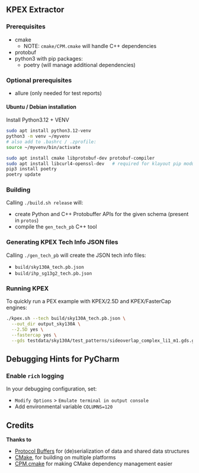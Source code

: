 <!--
--------------------------------------------------------------------------------
SPDX-FileCopyrightText: 2024 Martin Jan Köhler and Harald Pretl
Johannes Kepler University, Institute for Integrated Circuits.

This file is part of KPEX 
(see https://github.com/martinjankoehler/klayout-pex).

This program is free software: you can redistribute it and/or modify
it under the terms of the GNU General Public License as published by
the Free Software Foundation, either version 3 of the License, or
(at your option) any later version.

This program is distributed in the hope that it will be useful,
but WITHOUT ANY WARRANTY; without even the implied warranty of
MERCHANTABILITY or FITNESS FOR A PARTICULAR PURPOSE.  See the
GNU General Public License for more details.

You should have received a copy of the GNU General Public License
along with this program. If not, see <http://www.gnu.org/licenses/>.
SPDX-License-Identifier: GPL-3.0-or-later
--------------------------------------------------------------------------------
-->
## KPEX Extractor

### Prerequisites

- cmake
   - NOTE: `cmake/CPM.cmake` will handle C++ dependencies
- protobuf
- python3 with pip packages:
   - poetry (will manage additional dependencies)

### Optional prerequisites

- allure (only needed for test reports)

#### Ubuntu / Debian installation

Install Python3.12 + VENV
```bash
sudo apt install python3.12-venv
python3 -m venv ~/myvenv
# also add to .bashrc / .zprofile:
source ~/myvenv/bin/activate
```

```bash
sudo apt install cmake libprotobuf-dev protobuf-compiler 
sudo apt install libcurl4-openssl-dev   # required for klayout pip module
pip3 install poetry
poetry update
```

### Building

Calling `./build.sh release` will: 
- create Python and C++ Protobuffer APIs for the given schema (present in `protos`)
- compile the `gen_tech_pb` C++ tool

### Generating KPEX Tech Info JSON files

Calling `./gen_tech_pb` will create the JSON tech info files: 
   - `build/sky130A_tech.pb.json`
   - `build/ihp_sg13g2_tech.pb.json`

### Running KPEX

To quickly run a PEX example with KPEX/2.5D and KPEX/FasterCap engines:
```bash
./kpex.sh --tech build/sky130A_tech.pb.json \
  --out_dir output_sky130A \
  --2.5D yes \
  --fastercap yes \
  --gds testdata/sky130A/test_patterns/sideoverlap_complex_li1_m1.gds.gz
```

## Debugging Hints for PyCharm

### Enable `rich` logging

In your debugging configuration, set:
- `Modify Options` > `Emulate terminal in output console`
- Add environmental variable `COLUMNS=120`

## Credits

**Thanks to**

- [Protocol Buffers](https://github.com/protocolbuffers/protobuf) for (de)serialization of data and shared data
  structures
- [CMake](https://cmake.org/), for building on multiple platforms
- [CPM.cmake](https://github.com/cpm-cmake/CPM.cmake) for making CMake dependency management easier
